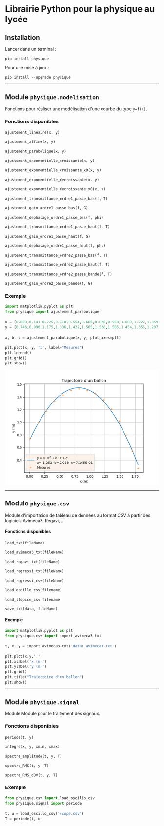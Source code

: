 # Librairie Python pour la physique au lycée

## Installation

Lancer dans un terminal :

    pip install physique

Pour une mise à jour :

```python
pip install --upgrade physique
```

---

## Module `physique.modelisation`

Fonctions pour réaliser une modélisation d'une courbe du type `y=f(x)`.

### Fonctions disponibles

`ajustement_lineaire(x, y)`

`ajustement_affine(x, y)`

`ajustement_parabolique(x, y)`

`ajustement_exponentielle_croissante(x, y)`

`ajustement_exponentielle_croissante_x0(x, y)`

`ajustement_exponentielle_decroissante(x, y)`

`ajustement_exponentielle_decroissante_x0(x, y)`

`ajustement_transmittance_ordre1_passe_bas(f, T)`

`ajustement_gain_ordre1_passe_bas(f, G)`

`ajustement_dephasage_ordre1_passe_bas(f, phi)`

`ajustement_transmittance_ordre1_passe_haut(f, T)`

`ajustement_gain_ordre1_passe_haut(f, G)`

`ajustement_dephasage_ordre1_passe_haut(f, phi)`

`ajustement_transmittance_ordre2_passe_bas(f, T)`

`ajustement_transmittance_ordre2_passe_haut(f, T)`

`ajustement_transmittance_ordre2_passe_bande(f, T)`

`ajustement_gain_ordre2_passe_bande(f, G)`

### Exemple

```python
import matplotlib.pyplot as plt
from physique import ajustement_parabolique

x = [0.003,0.141,0.275,0.410,0.554,0.686,0.820,0.958,1.089,1.227,1.359,1.490,1.599,1.705,1.801]
y = [0.746,0.990,1.175,1.336,1.432,1.505,1.528,1.505,1.454,1.355,1.207,1.018,0.797,0.544,0.266]

a, b, c = ajustement_parabolique(x, y, plot_axes=plt)

plt.plot(x, y, 'x', label="Mesures")
plt.legend()
plt.grid()
plt.show()
```

![](https://github.com/david-therincourt/physique/blob/master/tests/modelisation/exemple_1.png)

---

## Module `physique.csv`

Module d'importation de tableau de données au format CSV à partir des logiciels Aviméca3, Regavi, ...

#### Fonctions disponibles

`load_txt(fileName)`

`load_avimeca3_txt(fileName)`  

`load_regavi_txt(fileName)`

`load_regressi_txt(fileName)`

`load_regressi_csv(fileName)`

`load_oscillo_csv(filename)`

`load_ltspice_csv(filename)`

`save_txt(data, fileName)`

#### Exemple

```python
import matplotlib.pyplot as plt
from physique.csv import import_avimeca3_txt

t, x, y = import_avimeca3_txt('data1_avimeca3.txt')

plt.plot(x,y,'.')
plt.xlabel('x (m)')
plt.ylabel('y (m)')
plt.grid()
plt.title("Trajectoire d'un ballon")
plt.show()
```

---

## Module `physique.signal`

Module Module pour le traitement des signaux.

### Fonctions disponibles

`periode(t, y)`

`integre(x, y, xmin, xmax)`

`spectre_amplitude(t, y, T)`

`spectre_RMS(t, y, T)`

`spectre_RMS_dBV(t, y, T)`

### Exemple

```python
from physique.csv import load_oscillo_csv
from physique.signal import periode

t, u = load_oscillo_csv('scope.csv')
T = periode(t, u)
```